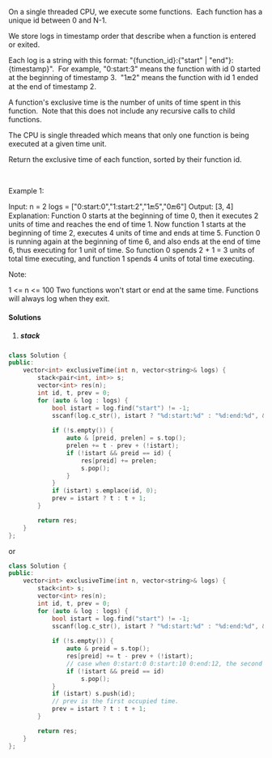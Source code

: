 On a single threaded CPU, we execute some functions.  Each function has a unique id between 0 and N-1.

We store logs in timestamp order that describe when a function is entered or exited.

Each log is a string with this format: "{function_id}:{"start" | "end"}:{timestamp}".  For example, "0:start:3" means the function with id 0 started at the beginning of timestamp 3.  "1:end:2" means the function with id 1 ended at the end of timestamp 2.

A function's exclusive time is the number of units of time spent in this function.  Note that this does not include any recursive calls to child functions.

The CPU is single threaded which means that only one function is being executed at a given time unit.

Return the exclusive time of each function, sorted by their function id.

 

Example 1:



Input:
n = 2
logs = ["0:start:0","1:start:2","1:end:5","0:end:6"]
Output: [3, 4]
Explanation:
Function 0 starts at the beginning of time 0, then it executes 2 units of time and reaches the end of time 1.
Now function 1 starts at the beginning of time 2, executes 4 units of time and ends at time 5.
Function 0 is running again at the beginning of time 6, and also ends at the end of time 6, thus executing for 1 unit of time. 
So function 0 spends 2 + 1 = 3 units of total time executing, and function 1 spends 4 units of total time executing.
 

Note:

1 <= n <= 100
Two functions won't start or end at the same time.
Functions will always log when they exit.

#### Solutions

1. ##### stack

```c++
class Solution {
public:
    vector<int> exclusiveTime(int n, vector<string>& logs) {
        stack<pair<int, int>> s;
        vector<int> res(n);
        int id, t, prev = 0;
        for (auto & log : logs) {
            bool istart = log.find("start") != -1;
            sscanf(log.c_str(), istart ? "%d:start:%d" : "%d:end:%d", &id, &t);
            
            if (!s.empty()) {
                auto & [preid, prelen] = s.top();
                prelen += t - prev + (!istart);
                if (!istart && preid == id) {
                    res[preid] += prelen;
                    s.pop();
                }
            }
            if (istart) s.emplace(id, 0);
            prev = istart ? t : t + 1;
        }

        return res;
    }
};
```

or

```c++
class Solution {
public:
    vector<int> exclusiveTime(int n, vector<string>& logs) {
        stack<int> s;
        vector<int> res(n);
        int id, t, prev = 0;
        for (auto & log : logs) {
            bool istart = log.find("start") != -1;
            sscanf(log.c_str(), istart ? "%d:start:%d" : "%d:end:%d", &id, &t);
            
            if (!s.empty()) {
                auto & preid = s.top();
                res[preid] += t - prev + (!istart);
                // case when 0:start:0 0:start:10 0:end:12, the second run should not pop out the first run
                if (!istart && preid == id)
                    s.pop();
            }
            if (istart) s.push(id);
            // prev is the first occupied time.
            prev = istart ? t : t + 1;
        }

        return res;
    }
};
```